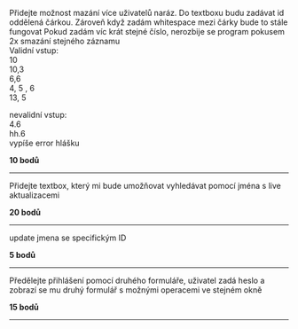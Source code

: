 Přidejte možnost mazání více uživatelů naráz.
Do textboxu budu zadávat id oddělená čárkou.
Zároveň když zadám whitespace mezi čárky bude to stále fungovat
Pokud zadám víc krát stejné číslo, nerozbije se program pokusem 2x smazání stejného záznamu<br>
Validní vstup:<br>
10<br>
10,3<br>
6,6<br>
4, 5  , 6<br>
   13,   5<br>

nevalidní vstup:<br>
4.6<br>
hh.6<br>
vypíše error hlášku<br>

**10 bodů**

---

Přidejte textbox, který mi bude umožňovat vyhledávat pomocí jména s live aktualizacemi

**20 bodů**

---

update jmena se specifickým ID

**5 bodů**

---

Předělejte přihlášení pomocí druhého formuláře, uživatel zadá heslo a zobrazí se mu druhý formulář s možnými operacemi ve stejném okně

**15 bodů**

---